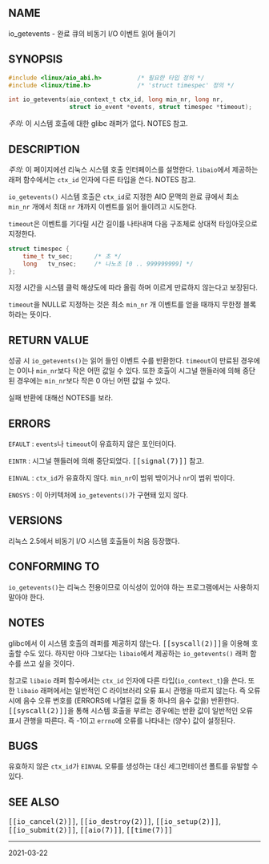## NAME

io_getevents - 완료 큐의 비동기 I/O 이벤트 읽어 들이기

## SYNOPSIS

```c
#include <linux/aio_abi.h>          /* 필요한 타입 정의 */
#include <linux/time.h>             /* 'struct timespec' 정의 */

int io_getevents(aio_context_t ctx_id, long min_nr, long nr,
                 struct io_event *events, struct timespec *timeout);
```

*주의*: 이 시스템 호출에 대한 glibc 래퍼가 없다. NOTES 참고.

## DESCRIPTION

*주의*: 이 페이지에선 리눅스 시스템 호출 인터페이스를 설명한다. `libaio`에서 제공하는 래퍼 함수에서는 `ctx_id` 인자에 다른 타입을 쓴다. NOTES 참고.

`io_getevents()` 시스템 호출은 `ctx_id`로 지정한 AIO 문맥의 완료 큐에서 최소 `min_nr` 개에서 최대 `nr` 개까지 이벤트를 읽어 들이려고 시도한다.

`timeout`은 이벤트를 기다릴 시간 길이를 나타내며 다음 구조체로 상대적 타임아웃으로 지정한다.

```c
struct timespec {
    time_t tv_sec;      /* 초 */
    long   tv_nsec;     /* 나노초 [0 .. 999999999] */
};
```

지정 시간을 시스템 클럭 해상도에 따라 올림 하며 이르게 만료하지 않는다고 보장된다.

`timeout`을 NULL로 지정하는 것은 최소 `min_nr` 개 이벤트를 얻을 때까지 무한정 블록 하라는 뜻이다.

## RETURN VALUE

성공 시 `io_getevents()`는 읽어 들인 이벤트 수를 반환한다. `timeout`이 만료된 경우에는 0이나 `min_nr`보다 작은 어떤 값일 수 있다. 또한 호출이 시그널 핸들러에 의해 중단된 경우에는 `min_nr`보다 작은 0 아닌 어떤 값일 수 있다.

실패 반환에 대해선 NOTES를 보라.

## ERRORS

`EFAULT`
:   `events`나 `timeout`이 유효하지 않은 포인터이다.

`EINTR`
:   시그널 핸들러에 의해 중단되었다. <tt>[[signal(7)]]</tt> 참고.

`EINVAL`
:   `ctx_id`가 유효하지 않다. `min_nr`이 범위 밖이거나 `nr`이 범위 밖이다.

`ENOSYS`
:   이 아키텍처에 `io_getevents()`가 구현돼 있지 않다.

## VERSIONS

리눅스 2.5에서 비동기 I/O 시스템 호출들이 처음 등장했다.

## CONFORMING TO

`io_getevents()`는 리눅스 전용이므로 이식성이 있어야 하는 프로그램에서는 사용하지 말아야 한다.

## NOTES

glibc에서 이 시스템 호출의 래퍼를 제공하지 않는다. <tt>[[syscall(2)]]</tt>을 이용해 호출할 수도 있다. 하지만 아마 그보다는 `libaio`에서 제공하는 `io_getevents()` 래퍼 함수를 쓰고 싶을 것이다.

참고로 `libaio` 래퍼 함수에서는 `ctx_id` 인자에 다른 타입(`io_context_t`)을 쓴다. 또한 `libaio` 래퍼에서는 일반적인 C 라이브러리 오류 표시 관행을 따르지 않는다. 즉 오류 시에 음수 오류 번호를 (ERRORS에 나열된 값들 중 하나의 음수 값을) 반환한다. <tt>[[syscall(2)]]</tt>을 통해 시스템 호출을 부르는 경우에는 반환 값이 일반적인 오류 표시 관행을 따른다. 즉 -1이고 `errno`에 오류를 나타내는 (양수) 값이 설정된다.

## BUGS

유효하지 않은 `ctx_id`가 `EINVAL` 오류를 생성하는 대신 세그먼테이션 폴트를 유발할 수 있다.

## SEE ALSO

<tt>[[io_cancel(2)]]</tt>, <tt>[[io_destroy(2)]]</tt>, <tt>[[io_setup(2)]]</tt>, <tt>[[io_submit(2)]]</tt>, <tt>[[aio(7)]]</tt>, <tt>[[time(7)]]</tt>

----

2021-03-22
